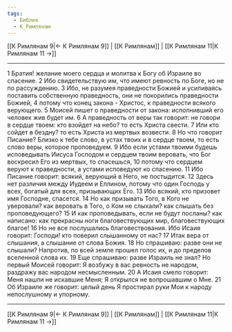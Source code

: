 ```yaml
---
tags:
  - Библия
  - К_Римлянам
---
```

[[К Римлянам 9|← К Римлянам 9]] | [[К Римлянам]] | [[К Римлянам 11|К Римлянам 11 →]]

---
1 Братия! желание моего сердца и молитва к Богу об Израиле во спасение.
2 Ибо свидетельствую им, что имеют ревность по Боге, но не по рассуждению.
3 Ибо, не разумея праведности Божией и усиливаясь поставить собственную праведность, они не покорились праведности Божией,
4 потому что конец закона - Христос, к праведности всякого верующего.
5 Моисей пишет о праведности от закона: исполнивший его человек жив будет им.
6 А праведность от веры так говорит: не говори в сердце твоем: кто взойдет на небо? то есть Христа свести.
7 Или кто сойдет в бездну? то есть Христа из мертвых возвести.
8 Но что говорит Писание? Близко к тебе слово, в устах твоих и в сердце твоем, то есть слово веры, которое проповедуем.
9 Ибо если устами твоими будешь исповедывать Иисуса Господом и сердцем твоим веровать, что Бог воскресил Его из мертвых, то спасешься,
10 потому что сердцем веруют к праведности, а устами исповедуют ко спасению.
11 Ибо Писание говорит: всякий, верующий в Него, не постыдится.
12 Здесь нет различия между Иудеем и Еллином, потому что один Господь у всех, богатый для всех, призывающих Его.
13 Ибо всякий, кто призовет имя Господне, спасется.
14 Но как призывать Того, в Кого не уверовали? как веровать в Того, о Ком не слыхали? как слышать без проповедующего?
15 И как проповедывать, если не будут посланы? как написано: как прекрасны ноги благовествующих мир, благовествующих благое!
16 Но не все послушались благовествования. Ибо Исаия говорит: Господи! кто поверил слышанному от нас?
17 Итак вера от слышания, а слышание от слова Божия.
18 Но спрашиваю: разве они не слышали? Напротив, по всей земле прошел голос их, и до пределов вселенной слова их.
19 Еще спрашиваю: разве Израиль не знал? Но первый Моисей говорит: Я возбужу в вас ревность не народом, раздражу вас народом несмысленным.
20 А Исаия смело говорит: Меня нашли не искавшие Меня; Я открылся не вопрошавшим о Мне.
21 Об Израиле же говорит: целый день Я простирал руки Мои к народу непослушному и упорному.

---
[[К Римлянам 9|← К Римлянам 9]] | [[К Римлянам]] | [[К Римлянам 11|К Римлянам 11 →]]